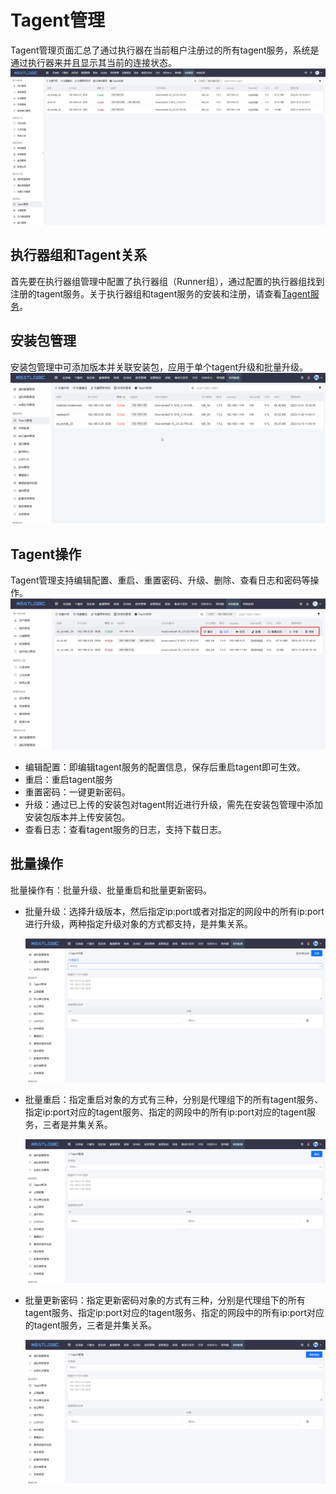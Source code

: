 # Tagent管理
Tagent管理页面汇总了通过执行器在当前租户注册过的所有tagent服务，系统是通过执行器来并且显示其当前的连接状态。
![](images/tagent管理.jpg)

## 执行器组和Tagent关系
首先要在执行器组管理中配置了执行器组（Runner组），通过配置的执行器组找到注册的tagent服务。关于执行器组和tagent服务的安装和注册，请查看[Tagent服务](../../5.自动化/Tagent服务/Tagent服务.md)。

## 安装包管理
安装包管理中可添加版本并关联安装包，应用于单个tagent升级和批量升级。
![](images/tagent管理_安装包管理.gif)

## Tagent操作
Tagent管理支持编辑配置、重启、重置密码、升级、删除、查看日志和密码等操作。
![](images/tagent管理_操作.jpg)

- 编辑配置：即编辑tagent服务的配置信息，保存后重启tagent即可生效。
- 重启：重启tagent服务
- 重置密码：一键更新密码。
- 升级：通过已上传的安装包对tagent附近进行升级，需先在安装包管理中添加安装包版本并上传安装包。
- 查看日志：查看tagent服务的日志，支持下载日志。

## 批量操作
批量操作有：批量升级、批量重启和批量更新密码。

- 批量升级：选择升级版本，然后指定ip:port或者对指定的网段中的所有ip:port进行升级，两种指定升级对象的方式都支持，是并集关系。
  
  ![](images/tagent管理_批量升级.png)

- 批量重启：指定重启对象的方式有三种，分别是代理组下的所有tagent服务、指定ip:port对应的tagent服务、指定的网段中的所有ip:port对应的tagent服务，三者是并集关系。
  
  ![](images/tagent管理_批量重启.png)

- 批量更新密码：指定更新密码对象的方式有三种，分别是代理组下的所有tagent服务、指定ip:port对应的tagent服务、指定的网段中的所有ip:port对应的tagent服务，三者是并集关系。
  
  ![](images/tagent管理_批量更新密码.png)
